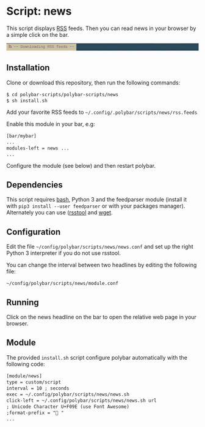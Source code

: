 # Script: news

This script displays [RSS](https://en.wikipedia.org/wiki/RSS) feeds. Then you can read news in your browser by a simple click on the bar.

<img alt="Screenshot of custom script news" src="screenshots/1.gif" width="860">


## Installation
Clone or download this repository, then run the following commands:
```
$ cd polybar-scripts/polybar-scripts/news
$ sh install.sh
```

Add your favorite RSS feeds to `~/.config/.polybar/scripts/news/rss.feeds`

Enable this module in your bar, e.g:

```
[bar/mybar]
...
modules-left = news ...
...
```

Configure the module (see below) and then restart polybar.

## Dependencies
This script requires [bash](https://www.gnu.org/software/bash/), Python 3 and the feedparser module (install it with `pip3 install --user feedparser` or with your packages manager). Alternately you can use ([rsstool](https://sourceforge.net/projects/rsstool/files/rsstool-1.0.0-linux.tar.gz/download) and [wget](https://www.gnu.org/s/wget/).

## Configuration
Edit the file `~/config/polybar/scripts/news/news.conf` and set up the right Python 3 interpreter if you do not use rsstool.

You can change the interval between two headlines by editing the following file:

```
~/config/polybar/scripts/news/module.conf
```

## Running
Click on the news headline on the bar to open the relative web page in your browser.


## Module
The provided `install.sh` script configure polybar automatically with the following code:

```
[module/news]
type = custom/script
interval = 10 ; seconds
exec = ~/.config/polybar/scripts/news/news.sh
click-left = ~/.config/polybar/scripts/news/news.sh url
; Unicode Character U+F09E (use Font Awesome)
;format-prefix = " "
...
```
